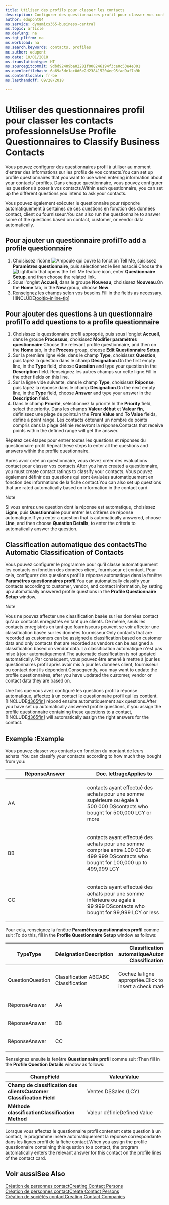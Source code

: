 ```yaml
---
title: Utiliser des profils pour classer les contacts
description: Configurer des questionnaires profil pour classer vos contacts professionnels
author: edupont04
ms.service: dynamics365-business-central
ms.topic: article
ms.devlang: na
ms.tgt_pltfrm: na
ms.workload: na
ms.search.keywords: contacts, profiles
ms.author: edupont
ms.date: 10/01/2018
ms.translationtype: HT
ms.sourcegitcommit: 9dbd92409ba02281f008246194f3ce0c53e4e001
ms.openlocfilehash: 6a69a5de1ac0d6e2d238415204ec95fad9af7b9b
ms.contentlocale: fr-be
ms.lasthandoff: 09/28/2018

---
```


# <a name="use-profile-questionnaires-to-classify-business-contacts"></a><span data-ttu-id="8aa14-103">Utiliser des questionnaires profil pour classer les contacts professionnels</span><span class="sxs-lookup"><span data-stu-id="8aa14-103">Use Profile Questionnaires to Classify Business Contacts</span></span>
<span data-ttu-id="8aa14-104">Vous pouvez configurer des questionnaires profil à utiliser au moment d'entrer des informations sur les profils de vos contacts.</span><span class="sxs-lookup"><span data-stu-id="8aa14-104">You can set up profile questionnaires that you want to use when entering information about your contacts' profiles.</span></span> <span data-ttu-id="8aa14-105">Dans chaque questionnaire, vous pouvez configurer les questions à poser à vos contacts.</span><span class="sxs-lookup"><span data-stu-id="8aa14-105">Within each questionnaire, you can set up the different questions you intend to ask your contacts.</span></span>  

<span data-ttu-id="8aa14-106">Vous pouvez également exécuter le questionnaire pour répondre automatiquement à certaines de ces questions en fonction des données contact, client ou fournisseur.</span><span class="sxs-lookup"><span data-stu-id="8aa14-106">You can also run the questionnaire to answer some of the questions based on contact, customer, or vendor data automatically.</span></span>  

## <a name="to-add-a-profile-questionnaire"></a><span data-ttu-id="8aa14-107">Pour ajouter un questionnaire profil</span><span class="sxs-lookup"><span data-stu-id="8aa14-107">To add a profile questionnaire</span></span>
1.  <span data-ttu-id="8aa14-108">Choisissez l'icône ![Ampoule qui ouvre la fonction Tell Me](media/ui-search/search_small.png "Dites-moi ce que vous voulez faire"), saisissez **Paramètres questionnaire**, puis sélectionnez le lien associé.</span><span class="sxs-lookup"><span data-stu-id="8aa14-108">Choose the ![Lightbulb that opens the Tell Me feature](media/ui-search/search_small.png "Tell me what you want to do") icon, enter **Questionnaire Setup**, and then choose the related link.</span></span>  
2.  <span data-ttu-id="8aa14-109">Sous l'onglet **Accueil**, dans le groupe **Nouveau**, choisissez **Nouveau**.</span><span class="sxs-lookup"><span data-stu-id="8aa14-109">On the **Home** tab, in the **New** group, choose **New**.</span></span>  
3.  <span data-ttu-id="8aa14-110">Renseignez les champs selon vos besoins.</span><span class="sxs-lookup"><span data-stu-id="8aa14-110">Fill in the fields as necessary.</span></span> [!INCLUDE[tooltip-inline-tip](includes/tooltip-inline-tip_md.md)]  

## <a name="to-add-questions-to-a-profile-questionnaire"></a><span data-ttu-id="8aa14-111">Pour ajouter des questions à un questionnaire profil</span><span class="sxs-lookup"><span data-stu-id="8aa14-111">To add questions to a profile questionnaire</span></span>
1.  <span data-ttu-id="8aa14-112">Choisissez le questionnaire profil approprié, puis sous l'onglet **Accueil**, dans le groupe **Processus**, choisissez **Modifier paramètres questionnaire**.</span><span class="sxs-lookup"><span data-stu-id="8aa14-112">Choose the relevant profile questionnaire, and then on the **Home** tab, in the **Process** group, choose **Edit Questionnaire Setup**.</span></span>  
2.  <span data-ttu-id="8aa14-113">Sur la première ligne vide, dans le champ **Type**, choisissez **Question**, puis tapez la question dans le champ **Désignation**.</span><span class="sxs-lookup"><span data-stu-id="8aa14-113">On the first empty line, in the **Type** field, choose **Question** and type your question in the **Description** field.</span></span> <span data-ttu-id="8aa14-114">Renseignez les autres champs sur cette ligne.</span><span class="sxs-lookup"><span data-stu-id="8aa14-114">Fill in the other fields on this line.</span></span>  
3.  <span data-ttu-id="8aa14-115">Sur la ligne vide suivante, dans le champ **Type**, choisissez **Réponse**, puis tapez la réponse dans le champ **Désignation**.</span><span class="sxs-lookup"><span data-stu-id="8aa14-115">On the next empty line, in the **Type** field, choose **Answer** and type your answer in the **Description** field.</span></span>  
4.  <span data-ttu-id="8aa14-116">Dans le champ **Priorité**, sélectionnez la priorité.</span><span class="sxs-lookup"><span data-stu-id="8aa14-116">In the **Priority** field, select the priority.</span></span> <span data-ttu-id="8aa14-117">Dans les champs **Valeur début** et **Valeur fin**, définissez une plage de points.</span><span class="sxs-lookup"><span data-stu-id="8aa14-117">In the **From Value** and **To Value** fields, define a point range.</span></span> <span data-ttu-id="8aa14-118">Les contacts obtenant un nombre de points compris dans la plage définie recevront la réponse.</span><span class="sxs-lookup"><span data-stu-id="8aa14-118">Contacts that receive points within the defined range will get the answer.</span></span>  

<span data-ttu-id="8aa14-119">Répétez ces étapes pour entrer toutes les questions et réponses du questionnaire profil.</span><span class="sxs-lookup"><span data-stu-id="8aa14-119">Repeat these steps to enter all the questions and answers within the profile questionnaire.</span></span>

<span data-ttu-id="8aa14-120">Après avoir créé un questionnaire, vous devez créer des évaluations contact pour classer vos contacts.</span><span class="sxs-lookup"><span data-stu-id="8aa14-120">After you have created a questionnaire, you must create contact ratings to classify your contacts.</span></span> <span data-ttu-id="8aa14-121">Vous pouvez également définir des questions qui sont évaluées automatiquement en fonction des informations de la fiche contact.</span><span class="sxs-lookup"><span data-stu-id="8aa14-121">You can also set up questions that are rated automatically based on information in the contact card.</span></span>  

> [!NOTE]
> <span data-ttu-id="8aa14-122">Si vous entrez une question dont la réponse est automatique, choisissez <STRONG>Ligne</STRONG>, puis <STRONG>Questionnaire</STRONG> pour entrer les critères de réponse automatique.</span><span class="sxs-lookup"><span data-stu-id="8aa14-122">If you enter a question that is automatically answered, choose <STRONG>Line</STRONG>, and then choose <STRONG>Question Details</STRONG>, to enter the criteria to automatically answer the question.</span></span>

## <a name="the-automatic-classification-of-contacts"></a><span data-ttu-id="8aa14-123">Classification automatique des contacts</span><span class="sxs-lookup"><span data-stu-id="8aa14-123">The Automatic Classification of Contacts</span></span>
<span data-ttu-id="8aa14-124">Vous pouvez configurer le programme pour qu'il classe automatiquement les contacts en fonction des données client, fournisseur et contact. Pour cela, configurez des questions profil à réponse automatique dans la fenêtre **Paramètres questionnaires profil**.</span><span class="sxs-lookup"><span data-stu-id="8aa14-124">You can automatically classify your contacts according to customer, vendor, and contact information, by setting up automatically answered profile questions in the **Profile Questionnaire Setup** window.</span></span>  

> [!NOTE]
> <span data-ttu-id="8aa14-125">Vous ne pouvez affecter une classification basée sur les données contact qu'aux contacts enregistrés en tant que clients. De même, seuls les contacts enregistrés en tant que fournisseurs peuvent se voir affecter une classification basée sur les données fournisseur.</span><span class="sxs-lookup"><span data-stu-id="8aa14-125">Only contacts that are recorded as customers can be assigned a classification based on customer data and only contacts that are recorded as vendors can be assigned a classification based on vendor data.</span></span> <span data-ttu-id="8aa14-126">La classification automatique n'est pas mise à jour automatiquement.</span><span class="sxs-lookup"><span data-stu-id="8aa14-126">The automatic classification is not updated automatically.</span></span> <span data-ttu-id="8aa14-127">Par conséquent, vous pouvez être amené à mettre à jour les questionnaires profil après avoir mis à jour les données client, fournisseur ou contact dont ils dépendent.</span><span class="sxs-lookup"><span data-stu-id="8aa14-127">Consequently, you may want to update the profile questionnaires, after you have updated the customer, vendor or contact data they are based on.</span></span>  

<span data-ttu-id="8aa14-128">Une fois que vous avez configuré les questions profil à réponse automatique, affectez à un contact le questionnaire profil qui les contient. [!INCLUDE[d365fin](includes/d365fin_md.md)] répond ensuite automatiquement aux questions.</span><span class="sxs-lookup"><span data-stu-id="8aa14-128">After you have set up automatically answered profile questions, if you assign the profile questionnaire containing these questions to a contact, [!INCLUDE[d365fin](includes/d365fin_md.md)] will automatically assign the right answers for the contact.</span></span>  

## <a name="example"></a><span data-ttu-id="8aa14-129">Exemple :</span><span class="sxs-lookup"><span data-stu-id="8aa14-129">Example</span></span>
<span data-ttu-id="8aa14-130">Vous pouvez classer vos contacts en fonction du montant de leurs achats :</span><span class="sxs-lookup"><span data-stu-id="8aa14-130">You can classify your contacts according to how much they bought from you:</span></span>

<table>
<colgroup>
<col style="width: 50%" />
<col style="width: 50%" />
</colgroup>
<thead>
<tr class="header">
<th><span data-ttu-id="8aa14-131"><strong>Réponse</strong></span><span class="sxs-lookup"><span data-stu-id="8aa14-131"><strong>Answer</strong></span></span></th>
<th><span data-ttu-id="8aa14-132"><strong>Doc. lettrage</strong></span><span class="sxs-lookup"><span data-stu-id="8aa14-132"><strong>Applies to</strong></span></span></th>
</tr>
</thead>
<tbody>
<tr class="odd">
<td><p><span data-ttu-id="8aa14-133">A</span><span class="sxs-lookup"><span data-stu-id="8aa14-133">A</span></span></p></td>
<td><p><span data-ttu-id="8aa14-134">contacts ayant effectué des achats pour une somme supérieure ou égale à 500 000 DS</span><span class="sxs-lookup"><span data-stu-id="8aa14-134">contacts who bought for 500,000 LCY or more</span></span></p></td>
</tr>
<tr class="even">
<td><p><span data-ttu-id="8aa14-135">B</span><span class="sxs-lookup"><span data-stu-id="8aa14-135">B</span></span></p></td>
<td><p><span data-ttu-id="8aa14-136">contacts ayant effectué des achats pour une somme comprise entre 100 000 et 499 999 DS</span><span class="sxs-lookup"><span data-stu-id="8aa14-136">contacts who bought for 100,000 up to 499,999 LCY</span></span></p></td>
</tr>
<tr class="odd">
<td><p><span data-ttu-id="8aa14-137">C</span><span class="sxs-lookup"><span data-stu-id="8aa14-137">C</span></span></p></td>
<td><p><span data-ttu-id="8aa14-138">contacts ayant effectué des achats pour une somme inférieure ou égale à 99 999 DS</span><span class="sxs-lookup"><span data-stu-id="8aa14-138">contacts who bought for 99,999 LCY or less</span></span></p></td>
</tr>
</tbody>
</table>

<span data-ttu-id="8aa14-139">Pour cela, renseignez la fenêtre **Paramètres questionnaires profil** comme suit :</span><span class="sxs-lookup"><span data-stu-id="8aa14-139">To do this, fill in the **Profile Questionnaire Setup** window as follows:</span></span>


<table>
<colgroup>
<col style="width: 20%" />
<col style="width: 20%" />
<col style="width: 20%" />
<col style="width: 20%" />
<col style="width: 20%" />
</colgroup>
<thead>
<tr class="header">
<th><span data-ttu-id="8aa14-140"><strong>Type</strong></span><span class="sxs-lookup"><span data-stu-id="8aa14-140"><strong>Type</strong></span></span></th>
<th><span data-ttu-id="8aa14-141"><strong>Désignation</strong></span><span class="sxs-lookup"><span data-stu-id="8aa14-141"><strong>Description</strong></span></span></th>
<th><span data-ttu-id="8aa14-142"><strong>Classification automatique</strong></span><span class="sxs-lookup"><span data-stu-id="8aa14-142"><strong>Automatic Classification</strong></span></span></th>
<th><span data-ttu-id="8aa14-143"><strong>Valeur début</strong></span><span class="sxs-lookup"><span data-stu-id="8aa14-143"><strong>From Value</strong></span></span></th>
<th><span data-ttu-id="8aa14-144"><strong>Valeur fin</strong></span><span class="sxs-lookup"><span data-stu-id="8aa14-144"><strong>To Value</strong></span></span></th>
</tr>
</thead>
<tbody>
<tr class="odd">
<td><p><span data-ttu-id="8aa14-145">Question</span><span class="sxs-lookup"><span data-stu-id="8aa14-145">Question</span></span></p></td>
<td><p><span data-ttu-id="8aa14-146">Classification ABC</span><span class="sxs-lookup"><span data-stu-id="8aa14-146">ABC Classification</span></span></p></td>
<td><p><span data-ttu-id="8aa14-147">Cochez la ligne appropriée.</span><span class="sxs-lookup"><span data-stu-id="8aa14-147">Click to insert a check mark</span></span></p></td>
<td><p> </p></td>
<td><p> </p></td>
</tr>
<tr class="even">
<td><p><span data-ttu-id="8aa14-148">Réponse</span><span class="sxs-lookup"><span data-stu-id="8aa14-148">Answer</span></span></p></td>
<td><p><span data-ttu-id="8aa14-149">A</span><span class="sxs-lookup"><span data-stu-id="8aa14-149">A</span></span></p></td>
<td><p> </p></td>
<td><p><span data-ttu-id="8aa14-150">500,000</span><span class="sxs-lookup"><span data-stu-id="8aa14-150">500,000</span></span></p></td>
<td><p> </p></td>
</tr>
<tr class="odd">
<td><p><span data-ttu-id="8aa14-151">Réponse</span><span class="sxs-lookup"><span data-stu-id="8aa14-151">Answer</span></span></p></td>
<td><p><span data-ttu-id="8aa14-152">B</span><span class="sxs-lookup"><span data-stu-id="8aa14-152">B</span></span></p></td>
<td><p> </p></td>
<td><p><span data-ttu-id="8aa14-153">100,000</span><span class="sxs-lookup"><span data-stu-id="8aa14-153">100,000</span></span></p></td>
<td><p><span data-ttu-id="8aa14-154">499 999</span><span class="sxs-lookup"><span data-stu-id="8aa14-154">499,999</span></span></p></td>
</tr>
<tr class="even">
<td><p><span data-ttu-id="8aa14-155">Réponse</span><span class="sxs-lookup"><span data-stu-id="8aa14-155">Answer</span></span></p></td>
<td><p><span data-ttu-id="8aa14-156">C</span><span class="sxs-lookup"><span data-stu-id="8aa14-156">C</span></span></p></td>
<td><p> </p></td>
<td><p> </p></td>
<td><p><span data-ttu-id="8aa14-157">99 999</span><span class="sxs-lookup"><span data-stu-id="8aa14-157">99,999</span></span></p></td>
</tr>
</tbody>
</table>

<span data-ttu-id="8aa14-158">Renseignez ensuite la fenêtre **Questionnaire profil** comme suit :</span><span class="sxs-lookup"><span data-stu-id="8aa14-158">Then fill in the **Profile Question Details** window as follows:</span></span>
<table>
<colgroup>
<col style="width: 50%" />
<col style="width: 50%" />
</colgroup>
<thead>
<tr class="header">
<th><span data-ttu-id="8aa14-159"><strong>Champ</strong></span><span class="sxs-lookup"><span data-stu-id="8aa14-159"><strong>Field</strong></span></span></th>
<th><span data-ttu-id="8aa14-160"><strong>Valeur</strong></span><span class="sxs-lookup"><span data-stu-id="8aa14-160"><strong>Value</strong></span></span></th>
</tr>
</thead>
<tbody>
<tr>
<td><span data-ttu-id="8aa14-161"><strong>Champ de classification des clients</strong></span><span class="sxs-lookup"><span data-stu-id="8aa14-161"><strong>Customer Classification Field</strong></span></span></td>
<td><span data-ttu-id="8aa14-162"><emphasis>Ventes DS</emphasis></span><span class="sxs-lookup"><span data-stu-id="8aa14-162"><emphasis>Sales (LCY)</emphasis></span></span></td>
</tr>
<tr>
<td><span data-ttu-id="8aa14-163"><strong>Méthode classification</strong></span><span class="sxs-lookup"><span data-stu-id="8aa14-163"><strong>Classification Method</strong></span></span></td>
<td><span data-ttu-id="8aa14-164"><emphasis>Valeur définie</emphasis></span><span class="sxs-lookup"><span data-stu-id="8aa14-164"><emphasis>Defined Value</emphasis></span></span></td>
</tr>
</tbody>
</table>

<span data-ttu-id="8aa14-165">Lorsque vous affectez le questionnaire profil contenant cette question à un contact, le programme insère automatiquement la réponse correspondante dans les lignes profil de la fiche contact.</span><span class="sxs-lookup"><span data-stu-id="8aa14-165">When you assign the profile questionnaire containing this question to a contact, the program automatically enters the relevant answer for this contact on the profile lines of the contact card.</span></span>

## <a name="see-also"></a><span data-ttu-id="8aa14-166">Voir aussi</span><span class="sxs-lookup"><span data-stu-id="8aa14-166">See Also</span></span>
[<span data-ttu-id="8aa14-167">Création de personnes contact</span><span class="sxs-lookup"><span data-stu-id="8aa14-167">Creating Contact Persons</span></span>](marketing-create-contact-persons.md)  
[<span data-ttu-id="8aa14-168">Création de personnes contact</span><span class="sxs-lookup"><span data-stu-id="8aa14-168">Create Contact Persons</span></span>](marketing-how-create-contact-persons.md)  
[<span data-ttu-id="8aa14-169">Création de sociétés contact</span><span class="sxs-lookup"><span data-stu-id="8aa14-169">Creating Contact Companies</span></span>](marketing-create-contact-companies.md)  

